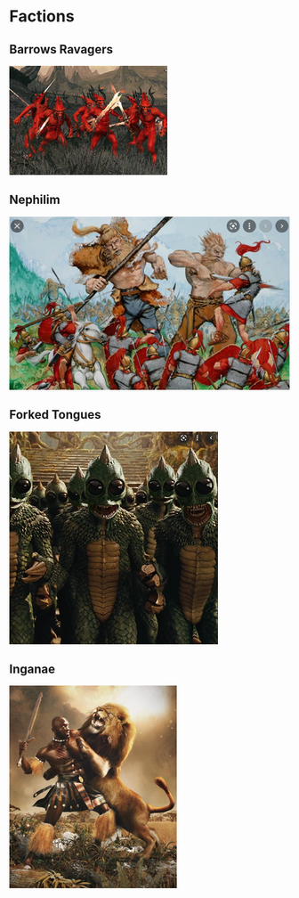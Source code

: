 # Factions

## Barrows Ravagers
![BR](BarrowsRavagersExample.png)

## Nephilim
![Ne](NephilimExample.png)

## Forked Tongues
![FT](ForkedTonguesExample.png)

## Inganae
![In](InganaeExample.png)

